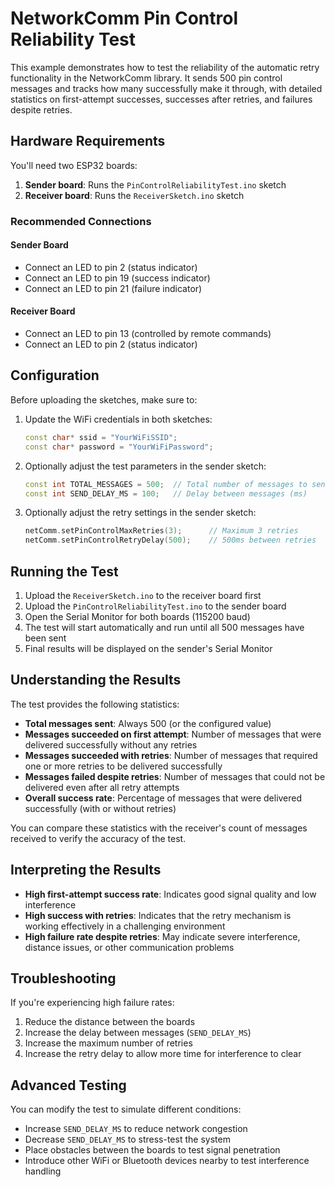 # NetworkComm Pin Control Reliability Test

This example demonstrates how to test the reliability of the automatic retry functionality in the NetworkComm library. It sends 500 pin control messages and tracks how many successfully make it through, with detailed statistics on first-attempt successes, successes after retries, and failures despite retries.

## Hardware Requirements

You'll need two ESP32 boards:

1. **Sender board**: Runs the `PinControlReliabilityTest.ino` sketch
2. **Receiver board**: Runs the `ReceiverSketch.ino` sketch

### Recommended Connections

#### Sender Board

- Connect an LED to pin 2 (status indicator)
- Connect an LED to pin 19 (success indicator)
- Connect an LED to pin 21 (failure indicator)

#### Receiver Board

- Connect an LED to pin 13 (controlled by remote commands)
- Connect an LED to pin 2 (status indicator)

## Configuration

Before uploading the sketches, make sure to:

1. Update the WiFi credentials in both sketches:

   ```cpp
   const char* ssid = "YourWiFiSSID";
   const char* password = "YourWiFiPassword";
   ```

2. Optionally adjust the test parameters in the sender sketch:

   ```cpp
   const int TOTAL_MESSAGES = 500;  // Total number of messages to send
   const int SEND_DELAY_MS = 100;   // Delay between messages (ms)
   ```

3. Optionally adjust the retry settings in the sender sketch:
   ```cpp
   netComm.setPinControlMaxRetries(3);      // Maximum 3 retries
   netComm.setPinControlRetryDelay(500);    // 500ms between retries
   ```

## Running the Test

1. Upload the `ReceiverSketch.ino` to the receiver board first
2. Upload the `PinControlReliabilityTest.ino` to the sender board
3. Open the Serial Monitor for both boards (115200 baud)
4. The test will start automatically and run until all 500 messages have been sent
5. Final results will be displayed on the sender's Serial Monitor

## Understanding the Results

The test provides the following statistics:

- **Total messages sent**: Always 500 (or the configured value)
- **Messages succeeded on first attempt**: Number of messages that were delivered successfully without any retries
- **Messages succeeded with retries**: Number of messages that required one or more retries to be delivered successfully
- **Messages failed despite retries**: Number of messages that could not be delivered even after all retry attempts
- **Overall success rate**: Percentage of messages that were delivered successfully (with or without retries)

You can compare these statistics with the receiver's count of messages received to verify the accuracy of the test.

## Interpreting the Results

- **High first-attempt success rate**: Indicates good signal quality and low interference
- **High success with retries**: Indicates that the retry mechanism is working effectively in a challenging environment
- **High failure rate despite retries**: May indicate severe interference, distance issues, or other communication problems

## Troubleshooting

If you're experiencing high failure rates:

1. Reduce the distance between the boards
2. Increase the delay between messages (`SEND_DELAY_MS`)
3. Increase the maximum number of retries
4. Increase the retry delay to allow more time for interference to clear

## Advanced Testing

You can modify the test to simulate different conditions:

- Increase `SEND_DELAY_MS` to reduce network congestion
- Decrease `SEND_DELAY_MS` to stress-test the system
- Place obstacles between the boards to test signal penetration
- Introduce other WiFi or Bluetooth devices nearby to test interference handling

